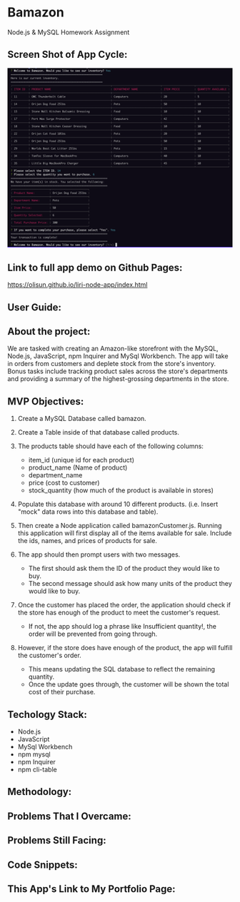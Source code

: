 # Bamazon
Node.js &amp; MySQL Homework Assignment

## Screen Shot of App Cycle:
![](images/screen-shot.png)

## Link to full app demo on Github Pages:

https://olisun.github.io/liri-node-app/index.html

## User Guide:


## About the project:
We are tasked with creating an Amazon-like storefront with the MySQL, Node.js, JavaScript, npm Inquirer and MySql Workbench. The app will take in orders from customers and deplete stock from the store's inventory. Bonus tasks include tracking product sales across the store's departments and providing a summary of the highest-grossing departments in the store.

## MVP Objectives:

1. Create a MySQL Database called bamazon.

2. Create a Table inside of that database called products.

3. The products table should have each of the following columns:
   
    * item_id (unique id for each product)
    * product_name (Name of product)
    * department_name
    * price (cost to customer)
    * stock_quantity (how much of the product is available in stores)

4. Populate this database with around 10 different products. (i.e. Insert "mock" data rows into this database and table).

5. Then create a Node application called bamazonCustomer.js. Running this application will first display all of the items available for sale. Include the ids, names, and prices of products for sale.

6. The app should then prompt users with two messages.
   
    * The first should ask them the ID of the product they would like to buy.
    * The second message should ask how many units of the product they would like to buy.

7. Once the customer has placed the order, the application should check if the store has enough of the product to meet the customer's request.
  
    * If not, the app should log a phrase like Insufficient quantity!, the order will be prevented from going through.

8. However, if the store does have enough of the product, the app will fulfill the customer's order.
   
    * This means updating the SQL database to reflect the remaining quantity.
    * Once the update goes through, the customer will be shown the total cost of their purchase.

## Techology Stack:
  * Node.js
  * JavaScript
  * MySql Workbench
  * npm mysql
  * npm Inquirer
  * npm cli-table

## Methodology:


## Problems That I Overcame:



## Problems Still Facing:


## Code Snippets:

## This App's Link to My Portfolio Page:

